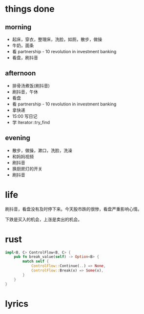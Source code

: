 # things done
## morning
* 起床，穿衣，整理床，洗脸，如厕，散步，做操
* 牛奶，面条
* 看 partnership - 10 revolution in investment banking
* 看盘，刷抖音
## afternoon
* 排骨汤煮饭(刷抖音)
* 刷抖音，午休
* 看盘
* 看 partnership - 10 revolution in investment banking
* 拿快递
* 15:00 写日记
* 学 Iterator::try_find
## evening
* 散步，做操，漱口，洗脸，洗澡
* 和妈妈视频
* 刷抖音
* 换厨房灯的开关
* 刷抖音

# life
刷抖音，看盘没有及时停下来。今天股市跌的很惨，看盘严重影响心情。

下跌是买入的机会，上涨是卖出的机会。

# rust
```rust
impl<B, C> ControlFlow<B, C> {
    pub fn break_value(self) -> Option<B> {
        match self {
            ControlFlow::Continue(..) => None,
            ControlFlow::Break(x) => Some(x),
        }
    }
}
```

# lyrics
